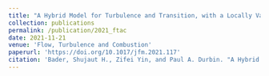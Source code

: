 ```yaml
---
title: "A Hybrid Model for Turbulence and Transition, with a Locally Varying Coefficient"
collection: publications
permalink: /publication/2021_ftac
date: 2021-11-21
venue: 'Flow, Turbulence and Combustion'
paperurl: 'https://doi.org/10.1017/jfm.2021.117'
citation: 'Bader, Shujaut H., Zifei Yin, and Paul A. Durbin. "A Hybrid Model for Turbulence and Transition, with a Locally Varying Coefficient." Flow, Turbulence and Combustion (2021): 1-20.'
---
```

